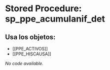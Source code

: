# Stored Procedure: sp_ppe_acumulanif_det

## Usa los objetos:
- [[PPE_ACTIVOS]]
- [[PPE_HISCAUSA]]

*No code available.*

